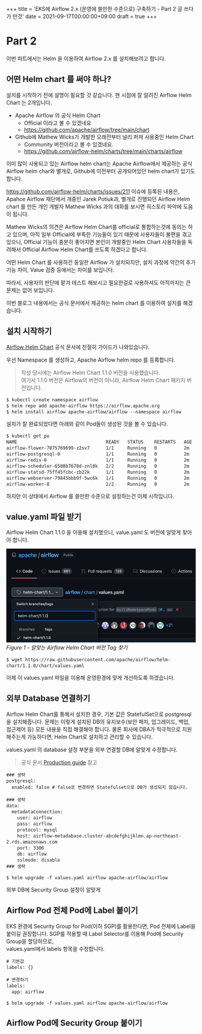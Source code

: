 +++
title = 'EKS에 Airflow 2.x (운영에 쓸만한 수준으로) 구축하기 - Part 2 글 쓰다가 만것'
date = 2021-09-17T00:00:00+09:00
draft = true
+++

# Part 2
이번 파트에서는 Helm 을 이용하여 Airflow 2.x 를 설치해보려고 합니다.

## 어떤 Helm chart 를 써야 하나? 
설치를 시작하기 전에 설명이 필요할 것 같습니다. 현 시점에 잘 알려진 Airflow Helm Chart 는 2개입니다.
* Apache Airflow 의 공식 Helm Chart 
    * Official 이라고 볼 수 있겠네요
    * https://github.com/apache/airflow/tree/main/chart
* Github에 Mathew Wicks가 개발한 오래전부터 널리 퍼져 사용중인 Helm Chart
    * Community 버전이라고 볼 수 있겠네요. 
    * https://github.com/airflow-helm/charts/tree/main/charts/airflow

이미 많이 사용되고 있는 Airflow helm chart는 Apache Airflow에서 제공하는 공식 Airflow helm char와 별개로, Github에 이전부터 공개되어있던 helm chart가 있기도 합니다.

https://github.com/airflow-helm/charts/issues/211 이슈에 등록된 내용은, Apahce Airflow 재단에서 개중인 Jarek Potiuk과, 별개로 진행되던 Airflow Helm chart 를 만든 개인 개발자 Mathew Wicks 과의 대화를 보시면 히스토리 파악에 도움이 됩니다.

Mathew Wicks의 의견은 Airflow Helm Chart를 official로 통합하는것에 동의는 하고 있으며, 아직 일부 Official에 부족한 기능들이 있기 때문에 사용자들이 불편을 겪고 있으니, Official 기능이 충분히 좋아지면 본인이 개발중인 Helm Chart 사용자들을 독려해서 Official Airflow Helm Chart를 쓰도록 하겠다고 합니다.

어떤 Helm Chart 를 사용하건 동일한 Airflow 가 설치되지만, 설치 과정에 약간의 추가 기능 차이, Value 검증 등에서는 차이를 보입니다. 

따라서, 사용자의 판단에 맡겨 테스트 해보시고 필요한걸로 사용하셔도 아직까지는 큰 문제는 없어 보입니다.

이번 블로그 내용에서는 공식 문서에서 제공하는 helm chart 를 이용하여 설치를 해겠습니다.

## 설치 시작하기
[Airflow Helm Chart](https://airflow.apache.org/docs/helm-chart/stable/index.html) 공식 문서에 친절히 가이드가 나와있습니다.

우선 Namespace 를 생성하고, Apache Airflow helm repo 를 등록합니다.
> 작성 당시에는 Airflow Helm Chart 1.1.0 버전을 사용했습니다.<br>
> 여기서 1.1.0 버전은 Airflow의 버전이 아니라, Airflow Helm Chart 패키지 버전입니다.

```shell
$ kubectl create namespace airflow
$ helm repo add apache-airflow https://airflow.apache.org
$ helm install airflow apache-airflow/airflow --namespace airflow
```

설치가 잘 완료되었다면 아래와 같이 Pod들이 생성된 것을 볼 수 있습니다.
```shell
$ kubectl get po
NAME                                 READY   STATUS    RESTARTS   AGE
airflow-flower-7875769699-z2sv7      1/1     Running   0          2m
airflow-postgresql-0                 1/1     Running   0          2m
airflow-redis-0                      1/1     Running   0          2m
airflow-scheduler-6588b7678d-znl8k   2/2     Running   0          2m
airflow-statsd-75ff45fcbc-zb22k      1/1     Running   0          2m
airflow-webserver-79845bbb9f-5wc6k   1/1     Running   0          2m
airflow-worker-0                     2/2     Running   0          2m
```

하지만 이 상태에서 Airflow 를 쓸만한 수준으로 설정하는건 이제 시작입니다.

## value.yaml 파일 받기
Airflow Helm Chart 1.1.0 을 이용해 설치했으니, value.yaml 도 버전에 알맞게 찾아야 합니다.

![](/images/2021-09-11-eks-airflow/git-airflow-tag-110.png)<br>
*Figure 1 - 알맞는 Airflow Helm Chart 버전 Tag 찾기*

 
```shell
$ wget https://raw.githubusercontent.com/apache/airflow/helm-chart/1.1.0/chart/values.yaml
```

이제 이 values.yaml 파일을 이용해 운영환경에 맞게 개선하도록 하겠습니다.

## 외부 Database 연결하기
Airflow Helm Chart를 통해서 설치한 경우, 기본 값은 StatefulSet으로 postgresql을 설치해줍니다.
문제는 이렇게 설치된 DB의 유지보수(보안 패치, 업그레이드, 백업, 접근제어 등) 모든 내용을 직접 해결해야 합니다.
물론 회사에 DBA가 적극적으로 지원해주는게 가능하다면, Helm Chart로 설치하고 관리할 수 있습니다.

values.yaml 의 database 설정 부분을 외부 연결할 DB에 알맞게 수정합니다.
> 공식 문서 [Production guide](https://airflow.apache.org/docs/helm-chart/stable/production-guide.html) 참고

```shell
### 생략
postgresql:
  enabled: false # false로 변경하면 Statefulset으로 DB가 생성되지 않습니다.

### 생략
data:
  metadataConnection:
    user: airflow
    pass: airflow
    protocol: mysql
    host: airflow-metadabase.cluster-abcdefghijklmn.ap-northeast-2.rds.amazonaws.com
    port: 3306
    db: airflow
    sslmode: disable
### 생략
```
 
```shell
$ helm upgrade -f values.yaml airflow apache-airflow/airflow
```

외부 DB에 Security Group 설정이 알맞게  

## Airflow Pod 전체 Pod에 Label 붙이기
EKS 환경에 Security Group for Pod(이하 SGP)를 활용한다면, Pod 전체에 Label을 붙이길 권장합니다.
SGP를 적용할 때 Label Selector를 이용해 Pod에 Security Group을 할당하므로,  
values.yaml에서 labels 항목을 수정합니다.

```shell
# 기본값
labels: {}

# 변경하기
labels:
  app: airflow
```
```shell
$ helm upgrade -f values.yaml airflow apache-airflow/airflow
```

## Airflow Pod에 Security Group 붙이기

